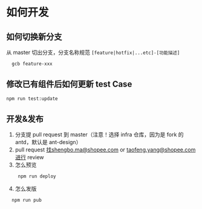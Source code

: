 # 如何开发

## 如何切换新分支

从 master 切出分支，分支名称规范 `[feature|hotfix|...etc]-[功能描述]`

```sh
  gcb feature-xxx
```

## 修改已有组件后如何更新 test Case

```sh
npm run test:update
```

## 开发&发布

1. 分支提 pull request 到 master（注意！选择 infra 仓库，因为是 fork 的 antd，默认是 ant-design）
2. pull request 找shengbo.ma@shopee.com or taofeng.yang@shopee.com进行 review
3. 怎么预览
   ```sh
    npm run deploy
   ```
4. 怎么发版

```sh
  npm run pub
```
